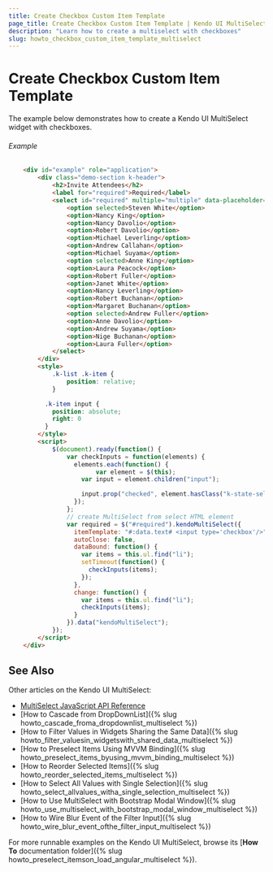 ```yaml
---
title: Create Checkbox Custom Item Template
page_title: Create Checkbox Custom Item Template | Kendo UI MultiSelect
description: "Learn how to create a multiselect with checkboxes"
slug: howto_checkbox_custom_item_template_multiselect
---
```


# Create Checkbox Custom Item Template

The example below demonstrates how to create a Kendo UI MultiSelect widget with checkboxes.

###### Example

```html
    <div id="example" role="application">
        <div class="demo-section k-header">
            <h2>Invite Attendees</h2>
            <label for="required">Required</label>
            <select id="required" multiple="multiple" data-placeholder="Select attendees...">
                <option selected>Steven White</option>
                <option>Nancy King</option>
                <option>Nancy Davolio</option>
                <option>Robert Davolio</option>
                <option>Michael Leverling</option>
                <option>Andrew Callahan</option>
                <option>Michael Suyama</option>
                <option selected>Anne King</option>
                <option>Laura Peacock</option>
                <option>Robert Fuller</option>
                <option>Janet White</option>
                <option>Nancy Leverling</option>
                <option>Robert Buchanan</option>
                <option>Margaret Buchanan</option>
                <option selected>Andrew Fuller</option>
                <option>Anne Davolio</option>
                <option>Andrew Suyama</option>
                <option>Nige Buchanan</option>
                <option>Laura Fuller</option>
            </select>
        </div>
        <style>
            .k-list .k-item {
                position: relative;
            }  

          .k-item input {
            position: absolute;
            right: 0
          }
        </style>
        <script>
            $(document).ready(function() {
                var checkInputs = function(elements) {
                  elements.each(function() {
                        var element = $(this);     
                    var input = element.children("input");

                    input.prop("checked", element.hasClass("k-state-selected"));
                  });
                };
                // create MultiSelect from select HTML element
                var required = $("#required").kendoMultiSelect({
                  itemTemplate: "#:data.text# <input type='checkbox'/>",
                  autoClose: false,
                  dataBound: function() {
                    var items = this.ul.find("li");
                    setTimeout(function() {
                      checkInputs(items);
                    });
                  },
                  change: function() {
                    var items = this.ul.find("li");
                    checkInputs(items);
                  }
                }).data("kendoMultiSelect");
            });
        </script>
    </div>
```

## See Also

Other articles on the Kendo UI MultiSelect:

* [MultiSelect JavaScript API Reference](/api/javascript/ui/multiselect)
* [How to Cascade from DropDownList]({% slug howto_cascade_froma_dropdownlist_multiselect %})
* [How to Filter Values in Widgets Sharing the Same Data]({% slug howto_filter_valuesin_widgetswith_shared_data_multiselect %})
* [How to Preselect Items Using MVVM Binding]({% slug howto_preselect_items_byusing_mvvm_binding_multiselect %})
* [How to Reorder Selected Items]({% slug howto_reorder_selected_items_multiselect %})
* [How to Select All Values with Single Selection]({% slug howto_select_allvalues_witha_single_selection_multiselect %})
* [How to Use MultiSelect with Bootstrap Modal Window]({% slug howto_use_multiselect_with_bootstrap_modal_window_multiselect %})
* [How to Wire Blur Event of the Filter Input]({% slug howto_wire_blur_event_ofthe_filtеr_input_multiselect %})

For more runnable examples on the Kendo UI MultiSelect, browse its [**How To** documentation folder]({% slug howto_preselect_itemson_load_angular_multiselect %}).
